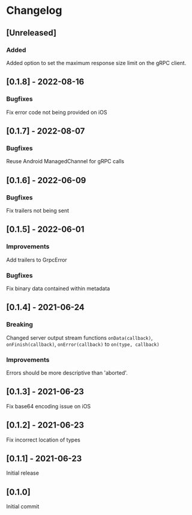 # Changelog

## [Unreleased]

### Added

Added option to set the maximum response size limit on the gRPC client.

## [0.1.8] - 2022-08-16

### Bugfixes

Fix error code not being provided on iOS

## [0.1.7] - 2022-08-07

### Bugfixes

Reuse Android ManagedChannel for gRPC calls

## [0.1.6] - 2022-06-09

### Bugfixes

Fix trailers not being sent

## [0.1.5] - 2022-06-01

### Improvements

Add trailers to GrpcError

### Bugfixes

Fix binary data contained within metadata

## [0.1.4] - 2021-06-24

### Breaking

Changed server output stream functions `onData(callback)`, `onFinish(callback)`, `onError(callback)` to `on(type, callback)`

### Improvements

Errors should be more descriptive than 'aborted'.

## [0.1.3] - 2021-06-23

Fix base64 encoding issue on iOS

## [0.1.2] - 2021-06-23

Fix incorrect location of types

## [0.1.1] - 2021-06-23

Initial release

## [0.1.0]

Initial commit
